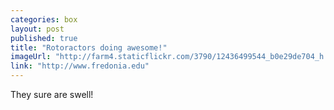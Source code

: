 ```yaml
---
categories: box
layout: post
published: true
title: "Rotoractors doing awesome!"
imageUrl: "http://farm4.staticflickr.com/3790/12436499544_b0e29de704_h.jpg"
link: "http://www.fredonia.edu"
---
```


They sure are swell!
